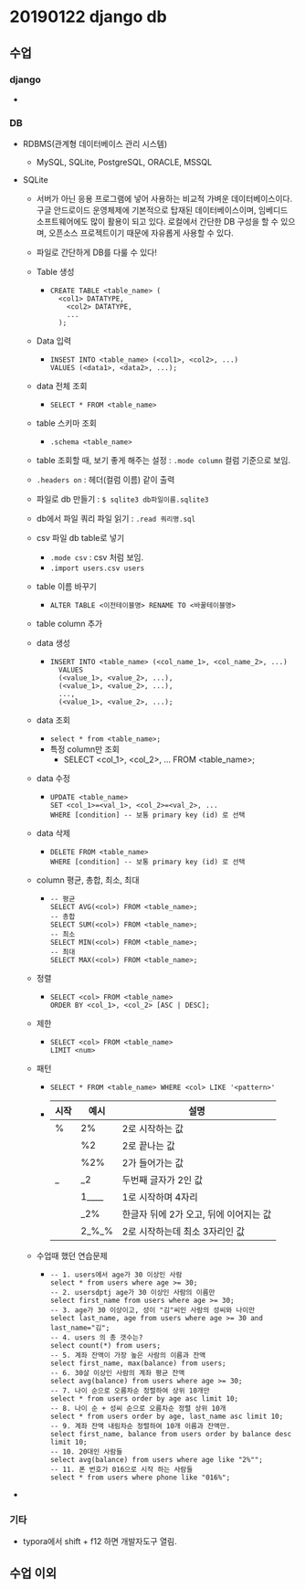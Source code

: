 # 20190122 django db

## 수업

### django

- 



### DB

- RDBMS(관계형 데이터베이스 관리 시스템)

  - MySQL, SQLite, PostgreSQL, ORACLE, MSSQL

- SQLite

  - 서버가 아닌 응용 프로그램에 넣어 사용하는 비교적 가벼운 데이터베이스이다. 구글 안드로이드 운영체제에 기본적으로 탑재된 데이터베이스이며, 임베디드 소프트웨어에도 많이 활용이 되고 있다. 로컬에서 간단한 DB 구성을 할 수 있으며, 오픈소스 프로젝트이기 때문에 자유롭게 사용할 수 있다.

  - 파일로 간단하게 DB를 다룰 수 있다!

  - Table 생성

    - ```sqlite
      CREATE TABLE <table_name> (
      	<col1> DATATYPE,
          <col2> DATATYPE,
          ...
      	);
      ```

  - Data 입력

    - ```sqlite
      INSEST INTO <table_name> (<col1>, <col2>, ...)
      VALUES (<data1>, <data2>, ...);
      ```

  - data 전체 조회

    - ```sqlite
      SELECT * FROM <table_name>
      ```

  - table 스키마 조회

    - `.schema <table_name>`

  - table 조회할 때, 보기 좋게 해주는 설정 :  `.mode column` 컬럼 기준으로 보임.

  - `.headers on`  : 헤더(컬럼 이름) 같이 출력

  - 파일로 db 만들기 : `$ sqlite3 db파일이름.sqlite3`

  - db에서 파일 쿼리 파일 읽기 : `.read 쿼리명.sql`

  - csv 파일 db table로 넣기

    - `.mode csv`  : csv 처럼 보임.
    - `.import users.csv users`

  - table 이름 바꾸기

    - `ALTER TABLE <이전테이블명> RENAME TO <바꿀테이블명>`

  - table column 추가

  - data 생성

    - ```sqlite
      INSERT INTO <table_name> (<col_name_1>, <col_name_2>, ...)
      	VALUES
      	(<value_1>, <value_2>, ...),
      	(<value_1>, <value_2>, ...),
      	...,
      	(<value_1>, <value_2>, ...);
      ```

  - data 조회

    - `select * from <table_name>;`
    - 특정 column만 조회
      - SELECT <col_1>, <col_2>, ... FROM <table_name>;

  - data 수정

    - ```sqlite
      UPDATE <table_name>
      SET <col_1>=<val_1>, <col_2>=<val_2>, ...
      WHERE [condition] -- 보통 primary key (id) 로 선택
      ```

  - data 삭제

    - ```sqlite
      DELETE FROM <table_name>
      WHERE [condition] -- 보통 primary key (id) 로 선택
      ```

  - column 평균, 총합, 최소, 최대

    - ```sqlite
      -- 평균
      SELECT AVG(<col>) FROM <table_name>;
      -- 총합
      SELECT SUM(<col>) FROM <table_name>;
      -- 최소
      SELECT MIN(<col>) FROM <table_name>;
      -- 최대
      SELECT MAX(<col>) FROM <table_name>;
      ```

  - 정렬

    - ```sqlite
      SELECT <col> FROM <table_name>
      ORDER BY <col_1>, <col_2> [ASC | DESC];
      ```

  - 제한

    - ```sqlite
      SELECT <col> FROM <table_name>
      LIMIT <num>
      ```

  - 패턴

    - ```sqlite
      SELECT * FROM <table_name> WHERE <col> LIKE '<pattern>'
      
      ```

    - | 시작 | 예시      | 설명                                   |
      | ---- | --------- | -------------------------------------- |
      | %    | 2%        | 2로 시작하는 값                        |
      |      | %2        | 2로 끝나는 값                          |
      |      | %2%       | 2가 들어가는 값                        |
      | _    | _2        | 두번째 글자가 2인 값                   |
      |      | 1\_\_\_\_ | 1로 시작하며 4자리                     |
      |      | _2%       | 한글자 뒤에 2가 오고, 뒤에 이어지는 값 |
      |      | 2\_%\_%   | 2로 시작하는데 최소 3자리인 값         |

  - 수업때 했던 연습문제

    - ```sqlite
      -- 1. users에서 age가 30 이상인 사람
      select * from users where age >= 30;
      -- 2. usersdptj age가 30 이상인 사람의 이름만
      select first_name from users where age >= 30;
      -- 3. age가 30 이상이고, 성이 "김"씨인 사람의 성씨와 나이만
      select last_name, age from users where age >= 30 and last_name="김";
      -- 4. users 의 총 갯수는?
      select count(*) from users;
      -- 5. 계좌 잔액이 가장 높은 사람의 이름과 잔액
      select first_name, max(balance) from users;
      -- 6. 30살 이상인 사람의 계좌 평균 잔액
      select avg(balance) from users where age >= 30;
      -- 7. 나이 순으로 오름차순 정렬하여 상위 10개만
      select * from users order by age asc limit 10;
      -- 8. 나이 순 + 성씨 순으로 오름차순 정렬 상위 10개
      select * from users order by age, last_name asc limit 10;
      -- 9. 계좌 잔액 내림차순 정렬하여 10개 이름과 잔액만.
      select first_name, balance from users order by balance desc limit 10;
      -- 10. 20대인 사람들
      select avg(balance) from users where age like "2%"";
      -- 11. 폰 번호가 016으로 시작 하는 사람들
      select * from users where phone like "016%";
      ```

- 





### 기타

- typora에서 shift + f12 하면 개발자도구 열림.



## 수업 이외

